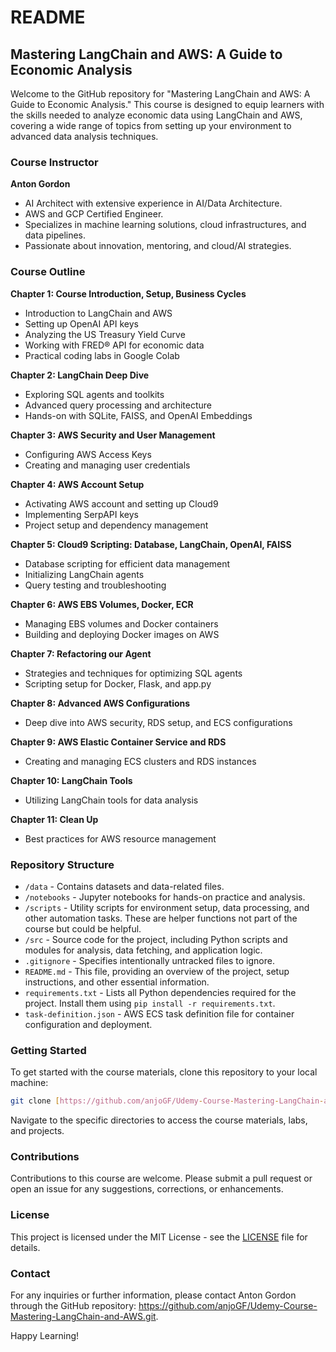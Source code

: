 # README

## Mastering LangChain and AWS: A Guide to Economic Analysis

Welcome to the GitHub repository for "Mastering LangChain and AWS: A Guide to Economic Analysis." This course is designed to equip learners with the skills needed to analyze economic data using LangChain and AWS, covering a wide range of topics from setting up your environment to advanced data analysis techniques.

### Course Instructor

**Anton Gordon**  
- AI Architect with extensive experience in AI/Data Architecture.  
- AWS and GCP Certified Engineer.  
- Specializes in machine learning solutions, cloud infrastructures, and data pipelines.  
- Passionate about innovation, mentoring, and cloud/AI strategies.

### Course Outline

**Chapter 1: Course Introduction, Setup, Business Cycles**
- Introduction to LangChain and AWS
- Setting up OpenAI API keys
- Analyzing the US Treasury Yield Curve
- Working with FRED® API for economic data
- Practical coding labs in Google Colab

**Chapter 2: LangChain Deep Dive**
- Exploring SQL agents and toolkits
- Advanced query processing and architecture
- Hands-on with SQLite, FAISS, and OpenAI Embeddings

**Chapter 3: AWS Security and User Management**
- Configuring AWS Access Keys
- Creating and managing user credentials

**Chapter 4: AWS Account Setup**
- Activating AWS account and setting up Cloud9
- Implementing SerpAPI keys
- Project setup and dependency management

**Chapter 5: Cloud9 Scripting: Database, LangChain, OpenAI, FAISS**
- Database scripting for efficient data management
- Initializing LangChain agents
- Query testing and troubleshooting

**Chapter 6: AWS EBS Volumes, Docker, ECR**
- Managing EBS volumes and Docker containers
- Building and deploying Docker images on AWS

**Chapter 7: Refactoring our Agent**
- Strategies and techniques for optimizing SQL agents
- Scripting setup for Docker, Flask, and app.py

**Chapter 8: Advanced AWS Configurations**
- Deep dive into AWS security, RDS setup, and ECS configurations

**Chapter 9: AWS Elastic Container Service and RDS**
- Creating and managing ECS clusters and RDS instances

**Chapter 10: LangChain Tools**
- Utilizing LangChain tools for data analysis

**Chapter 11: Clean Up**
- Best practices for AWS resource management

### Repository Structure

- `/data` - Contains datasets and data-related files.
- `/notebooks` - Jupyter notebooks for hands-on practice and analysis.
- `/scripts` - Utility scripts for environment setup, data processing, and other automation tasks. These are helper functions not part of the course but could be helpful. 
- `/src` - Source code for the project, including Python scripts and modules for analysis, data fetching, and application logic.
- `.gitignore` - Specifies intentionally untracked files to ignore.
- `README.md` - This file, providing an overview of the project, setup instructions, and other essential information.
- `requirements.txt` - Lists all Python dependencies required for the project. Install them using `pip install -r requirements.txt`.
- `task-definition.json` - AWS ECS task definition file for container configuration and deployment.

### Getting Started

To get started with the course materials, clone this repository to your local machine:

```bash
git clone [https://github.com/anjoGF/Udemy-Course-Mastering-LangChain-and-AWS.git]
```

Navigate to the specific directories to access the course materials, labs, and projects.

### Contributions

Contributions to this course are welcome. Please submit a pull request or open an issue for any suggestions, corrections, or enhancements.

### License

This project is licensed under the MIT License - see the [LICENSE](LICENSE) file for details.

### Contact

For any inquiries or further information, please contact Anton Gordon through the GitHub repository: https://github.com/anjoGF/Udemy-Course-Mastering-LangChain-and-AWS.git.

Happy Learning!
